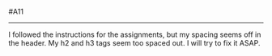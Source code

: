 #A11
***
I followed the instructions for the assignments, but my spacing seems off in the header. My h2 and h3 tags seem too spaced out. I will try to fix it ASAP.